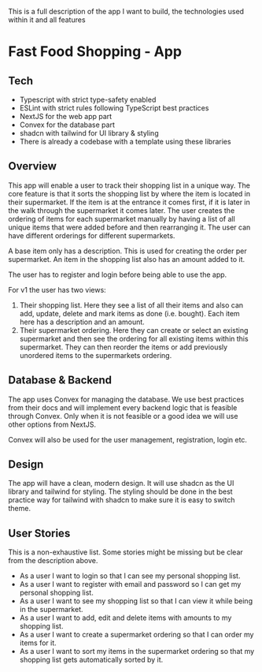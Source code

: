 This is a full description of the app I want to build, the technologies used within it and all features

# Fast Food Shopping - App

## Tech

- Typescript with strict type-safety enabled
- ESLint with strict rules following TypeScript best practices
- NextJS for the web app part
- Convex for the database part
- shadcn with tailwind for UI library & styling
- There is already a codebase with a template using these libraries

## Overview

This app will enable a user to track their shopping list in a unique way. The core feature is that it sorts the shopping list by where the item is located in their supermarket. If the item is at the entrance it comes first, if it is later in the walk through the supermarket it comes later. The user creates the ordering of items for each supermarket manually by having a list of all unique items that were added before and then rearranging it. The user can have different orderings for different supermarkets.

A base item only has a description. This is used for creating the order per supermarket. An item in the shopping list also has an amount added to it.

The user has to register and login before being able to use the app.

For v1 the user has two views:
1. Their shopping list. Here they see a list of all their items and also can add, update, delete and mark items as done (i.e. bought). Each item here has a description and an amount.
2. Their supermarket ordering. Here they can create or select an existing supermarket and then see the ordering for all existing items within this supermarket. They can then reorder the items or add previously unordered items to the supermarkets ordering.

## Database & Backend

The app uses Convex for managing the database. We use best practices from their docs and will implement every backend logic that is feasible through Convex. Only when it is not feasible or a good idea we will use other options from NextJS.

Convex will also be used for the user management, registration, login etc.

## Design

The app will have a clean, modern design. It will use shadcn as the UI library and tailwind for styling. The styling should be done in the best practice way for tailwind with shadcn to make sure it is easy to switch theme.

## User Stories

This is a non-exhaustive list. Some stories might be missing but be clear from the description above.
- As a user I want to login so that I can see my personal shopping list.
- As a user I want to register with email and password so I can get my personal shopping list.
- As a user I want to see my shopping list so that I can view it while being in the supermarket.
- As a user I want to add, edit and delete items with amounts to my shopping list.
- As a user I want to create a supermarket ordering so that I can order my items for it.
- As a user I want to sort my items in the supermarket ordering so that my shopping list gets automatically sorted by it.

